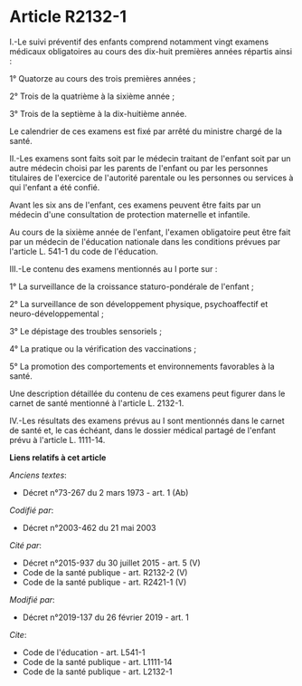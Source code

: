 # Article R2132-1

I.-Le suivi préventif des enfants comprend notamment vingt examens médicaux obligatoires au cours des dix-huit premières
années répartis ainsi : 

1° Quatorze au cours des trois premières années ; 

2° Trois de la quatrième à la sixième année ; 

3° Trois de la septième à la dix-huitième année. 

Le calendrier de ces examens est fixé par arrêté du ministre chargé de la santé. 

II.-Les examens sont faits soit par le médecin traitant de l'enfant soit par un autre médecin choisi par les parents de
l'enfant ou par les personnes titulaires de l'exercice de l'autorité parentale ou les personnes ou services à qui l'enfant a
été confié. 

Avant les six ans de l'enfant, ces examens peuvent être faits par un médecin d'une consultation de protection maternelle et
infantile. 

Au cours de la sixième année de l'enfant, l'examen obligatoire peut être fait par un médecin de l'éducation nationale dans
les conditions prévues par l'article L. 541-1 du code de l'éducation. 

III.-Le contenu des examens mentionnés au I porte sur : 

1° La surveillance de la croissance staturo-pondérale de l'enfant ; 

2° La surveillance de son développement physique, psychoaffectif et neuro-développemental ; 

3° Le dépistage des troubles sensoriels ; 

4° La pratique ou la vérification des vaccinations ; 

5° La promotion des comportements et environnements favorables à la santé. 

Une description détaillée du contenu de ces examens peut figurer dans le carnet de santé mentionné à l'article L. 2132-1. 

IV.-Les résultats des examens prévus au I sont mentionnés dans le carnet de santé et, le cas échéant, dans le dossier médical
partagé de l'enfant prévu à l'article L. 1111-14.

**Liens relatifs à cet article**

_Anciens textes_:

  - Décret n°73-267 du 2 mars 1973 - art. 1 (Ab)

_Codifié par_:

  - Décret n°2003-462 du 21 mai 2003

_Cité par_:

  - Décret n°2015-937 du 30 juillet 2015 - art. 5 (V)
  - Code de la santé publique - art. R2132-2 (V)
  - Code de la santé publique - art. R2421-1 (V)

_Modifié par_:

  - Décret n°2019-137 du 26 février 2019 - art. 1

_Cite_:

  - Code de l'éducation - art. L541-1
  - Code de la santé publique - art. L1111-14
  - Code de la santé publique - art. L2132-1
